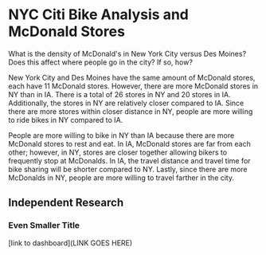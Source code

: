# NYC Citi Bike Analysis and McDonald Stores
What is the density of McDonald's in New York City versus Des Moines? 
Does this affect where people go in the city? 
If so, how?

New York City and Des Moines have the same amount of McDonald stores, each have 11 McDonald stores. However, there are more McDonald stores in NY than in IA. There is a total of 26 stores in NY and 20 stores in IA. Additionally, the stores in NY are relatively closer compared to IA. Since there are more stores within closer distance in NY, people are more willing to ride bikes in NY compared to IA. 

People are more willing to bike in NY than IA because there are more McDonald stores to rest and eat. In IA, McDonald stores are far from each other; however, in NY, stores are closer together allowing bikers to frequently stop at McDonalds. In IA, the travel distance and travel time for bike sharing will be shorter compared to NY. Lastly, since there are more McDonalds in NY, people are more willing to travel farther in the city.

## Independent Research



### Even Smaller Title
[link to dashboard](LINK GOES HERE)
